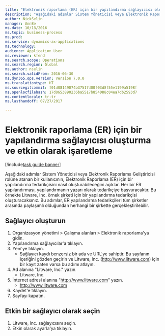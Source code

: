 ```yaml
--- 
title: "Elektronik raporlama (ER) için bir yapılandırma sağlayıcısı oluşturma ve etkin olarak işaretleme"
description: "Aşağıdaki adımlar Sistem Yöneticisi veya Elektronik Raporlama Geliştiricisi rolüne atanan bir kullanıcının, Elektronik Raporlama (ER) için bir yapılandırma tedarikçisini nasıl oluşturabileceğini açıklar."
author: NickSelin
manager: AnnBe
ms.date: 10/18/2016
ms.topic: business-process
ms.prod: 
ms.service: dynamics-ax-applications
ms.technology: 
audience: Application User
ms.reviewer: kfend
ms.search.scope: Operations
ms.search.region: Global
ms.author: nselin
ms.search.validFrom: 2016-06-30
ms.dyn365.ops.version: Version 7.0.0
ms.translationtype: HT
ms.sourcegitcommit: f01d88149074b37517d00f03d8f55e1199a5198f
ms.openlocfilehash: 17d0653890236ba5517b854088c04ea7db2593d7
ms.contentlocale: tr-tr
ms.lasthandoff: 07/27/2017

---
```

# <a name="create-a-configuration-providand-mark-it-as-active-for-electronic-reporting-er"></a>Elektronik raporlama (ER) için bir yapılandırma sağlayıcısı oluşturma ve etkin olarak işaretleme

[!include[task guide banner](../../includes/task-guide-banner.md)]

Aşağıdaki adımlar Sistem Yöneticisi veya Elektronik Raporlama Geliştiricisi rolüne atanan bir kullanıcının, Elektronik Raporlama (ER) için bir yapılandırma tedarikçisini nasıl oluşturabileceğini açıklar. Her bir ER yapılandırması, yapılandırmanın yazarı olarak tedarikçiye başvuracaktır. Bu örnekte Litware, Inc. örnek şirketi için bir yapılandırma tedarikçisi oluşturacaksınız. Bu adımlar, ER yapılandırma tedarikçileri tüm şirketler arasında paylaşımlı olduğundan herhangi bir şirkette gerçekleştirilebilir.


## <a name="create-a-provider"></a>Sağlayıcı oluşturun
1. Organizasyon yönetimi > Çalışma alanları > Elektronik raporlama'ya gidin.
2. Yapılandırma sağlayıcılar'a tıklayın.
3. Yeni'ye tıklayın.
    * Sağlayıcı kaydı benzersiz bir ada ve URL'ye sahiptir. Bu sayfanın içeriğini gözden geçirin ve Litware, Inc. (http://www.litware.com) için bir kayıt zaten varsa bu adımı atlayın.  
4. Ad alanına "Litware, Inc." yazın.
    * Litware, Inc.  
5. İnternet adresi alanına "http://www.litware.com" yazın.
    * http://www.litware.com  
6. Kaydet'e tıklayın.
7. Sayfayı kapatın.

## <a name="select-as-an-active-provider"></a>Etkin bir sağlayıcı olarak seçin
1. Litware, Inc. sağlayıcısını seçin.
2. Etkin olarak ayarla'ya tıklayın.


